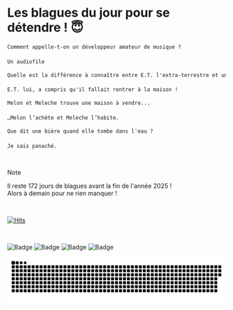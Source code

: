
<h1>Les blagues du jour pour se détendre ! 😇</h1>

```diff
Comment appelle-t-on un développeur amateur de musique ?

Un audiofile
```

```diff
Quelle est la différence à connaître entre E.T. l'extra-terrestre et un Arabe ?

E.T. lui, a compris qu'il fallait rentrer à la maison !
```

```diff
Melon et Meleche trouve une maison à vendre...

…Melon l’achète et Meleche l’habite.
```

```diff
Que dit une bière quand elle tombe dans l'eau ?

Je sais panaché.
```

<br/>

> [!NOTE]
> Il reste 172 jours de blagues avant la fin de l'année 2025 ! <br/>
> Alors à demain pour ne rien manquer !

<br/>


[![Hits](https://hits.seeyoufarm.com/api/count/incr/badge.svg?url=https%3A%2F%2Fgithub.com%2FClems02%2Fhit-counter&count_bg=%23003E80&title_bg=%235C9FE1&icon=powershell.svg&icon_color=%23FFFFFF&title=Visite&edge_flat=false)](https://hits.seeyoufarm.com)


<br/>


![Badge](https://img.shields.io/badge/Last%20updated%20on-white?style=for-the-badge&logo=clockify)   ![Badge](https://img.shields.io/badge/13/07-white?style=for-the-badge) ![Badge](https://img.shields.io/badge/at-white?style=for-the-badge) ![Badge](https://img.shields.io/badge/03:46-white?style=for-the-badge)


<p align="center">
 <img width="1000" src="assets/github-snake.svg" alt="snake"/>
</p>

